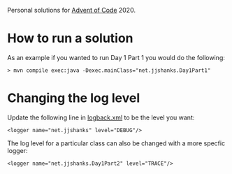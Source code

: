 Personal solutions for [Advent of Code](https://adventofcode.com/) 2020.

# How to run a solution
As an example if you wanted to run Day 1 Part 1 you would do the following:

```
> mvn compile exec:java -Dexec.mainClass="net.jjshanks.Day1Part1"
```

# Changing the log level
Update the following line in [logback.xml](/src/main/resources/logback.xml) to be the level you want:

```
<logger name="net.jjshanks" level="DEBUG"/>
```

The log level for a particular class can also be changed with a more specfic logger:

```
<logger name="net.jjshanks.Day1Part2" level="TRACE"/>
```
